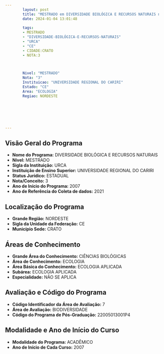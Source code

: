 ```yaml
---
        layout: post
        title: "MESTRADO em DIVERSIDADE BIOLÓGICA E RECURSOS NATURAIS na URCA  "
        date: 2024-01-04 13:01:48
     
        tags:
        - MESTRADO
        - "DIVERSIDADE-BIOLÓGICA-E-RECURSOS-NATURAIS"
        - "URCA"
        - "CE"
        - CIDADE:CRATO
        - NOTA:3
        
       

        Nivel: "MESTRADO"
        Nota: "3"
        Instituicao: "UNIVERSIDADE REGIONAL DO CARIRI"
        Estado: "CE"
        Area: "ECOLOGIA"
        Regiao: NORDESTE
        
        
        
        
        
        
---
```

## Visão Geral do Programa
- **Nome do Programa:** DIVERSIDADE BIOLÓGICA E RECURSOS NATURAIS
- **Nível:** MESTRADO
- **Sigla da Instituição:** URCA
- **Instituição de Ensino Superior:** UNIVERSIDADE REGIONAL DO CARIRI
- **Status Jurídico:** ESTADUAL
- **Nota/Conceito:** 3
- **Ano de Início do Programa:** 2007
- **Ano de Referência do Coleta de dados:** 2021

## Localização do Programa
- **Grande Região:** NORDESTE
- **Sigla da Unidade da Federação:** CE
- **Município Sede:** CRATO

## Áreas de Conhecimento
- **Grande Área do Conhecimento:** CIÊNCIAS BIOLÓGICAS
- **Área de Conhecimento:** ECOLOGIA
- **Área Básica do Conhecimento:** ECOLOGIA APLICADA
- **Subárea:** ECOLOGIA APLICADA
- **Especialidade:** NÃO SE APLICA

## Avaliação e Código do Programa
- **Código Identificador da Área de Avaliação:** 7
- **Área de Avaliação:** BIODIVERSIDADE
- **Código do Programa de Pós-Graduação:** 22005013001P4


## Modalidade e Ano de Início do Curso
- **Modalidade do Programa:** ACADÊMICO
- **Ano de Início de Cada Curso:** 2007
